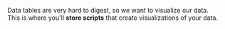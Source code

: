 Data tables are very hard to digest, so we want to visualize our data.  
This is where you'll **store scripts** that create visualizations of your data.

